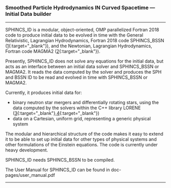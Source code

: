 ### **S**moothed **P**article **H**ydrodynamics **IN** **C**urved **S**pacetime &mdash; **I**nitial **D**ata builder
___

SPHINCS_ID is a modular, object-oriented, OMP parallelized Fortran 2018 code to produce initial data to be evolved in time with the General Relativistic, Lagrangian Hydrodynamics, Fortran 2018 code SPHINCS_BSSN ([1][1]{:target="_blank"}), and the Newtonian, Lagrangian Hydrodynamics, Fortran code MAGMA2 ([2][2]{:target="_blank"}).

Presently, SPHINCS_ID does not solve any equations for the initial data, but acts as an interface between an initial data solver and SPHINCS_BSSN or MAGMA2. It reads the data computed by the solver and produces the SPH and BSSN ID to be read and evolved in time with SPHINCS_BSSN or MAGMA2.

Currently, it produces initial data for:

  - binary neutron star mergers and differentially rotating stars, using the data computed by the solvers within the C++ library LORENE ([3][3]{:target="_blank"},[4][4]{:target="_blank"})
  - data on a Cartesian, uniform grid, representing a generic physical system

The modular and hierarchical structure of the code makes it easy to extend it to be able to set up initial data for other types of physical systems and other formulations of the Einstein equations. The code is currently under heavy development.

SPHINCS_ID needs SPHINCS_BSSN to be compiled.

The User Manual for SPHINCS_ID can be found in doc-pages/user_manual.pdf

---

[1]: <https://iopscience.iop.org/article/10.1088/1361-6382/abee65>
[2]: <https://academic.oup.com/mnras/article/498/3/4230/5897370>
[3]: <https://lorene.obspm.fr/>
[4]: <https://arxiv.org/abs/gr-qc/0007028>
[5]: <https://www.gnu.org/licenses/gpl-3.0.en.html>